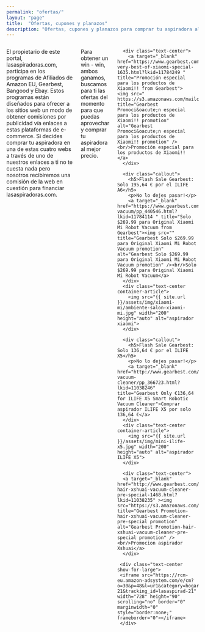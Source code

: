 ```yaml
---
permalink: "ofertas/"
layout: "page"
title:  "Ofertas, cupones y planazos"
description: "Ofertas, cupones y planazos para comprar tu aspiradora al mejor precio"
---
```

<main>
  <body>
    <div class="row intro">
      <div class="small-12 columns">
      <p class="lead">
        El propietario de este portal, lasaspiradoras.com, participa en los programas de Afiliados de Amazon EU, Gearbest, Bangood y Ebay. Estos programas están diseñados para ofrecer a los sitios web un modo de obtener comisiones por publicidad vía enlaces a estas plataformas de e-commerce. Si decides comprar tu aspiradora en una de estas cuatro webs a través de uno de nuestros enlaces a ti no te cuesta nada pero nosotros recibiremos una comisión de la web en cuestión para financiar lasaspiradoras.com.
      </p>
      <p class="lead">
        Para obtener un win - win, ambos ganamos, buscamos para ti las ofertas del momento para que puedas aprovechar y comprar tu aspiradora al mejor precio.
      </p>

      <div class="text-center">
        <a target="_blank" href="https://www.gearbest.com/promotion-very-best-of-xiaomi-special-1635.html?lkid=11784249 " title="Promoción especial para los productos de Xiaomi!! from Gearbest">         <img src=" https://s3.amazonaws.com/mailcache.appinthestore.com/A+Rosalia+linq/%E5%B0%8F%E7%B1%B3%E4%B8%93%E9%A2%98/728x90.jpg" title="Gearbest Promoci&oacute;n especial para los productos de Xiaomi!! promotion" alt="Gearbest Promoci&oacute;n especial para los productos de Xiaomi!! promotion" />         <br/>Promoción especial para los productos de Xiaomi!!        </a>           
      </div>

      <div class="callout">
        <h5>Flash Sale Gearbest: Solo 195,64 € por el ILIFE A6</h5>
        <p>No lo dejes pasar!</p>
        <a target="_blank" href="https://www.gearbest.com/robot-vacuum/pp_440546.html?lkid=11784114 " title="Solo $269.99 para Original Xiaomi Mi Robot Vacuum from Gearbest"><img src="" title="Gearbest Solo $269.99 para Original Xiaomi Mi Robot Vacuum promotion" alt="Gearbest Solo $269.99 para Original Xiaomi Mi Robot Vacuum promotion" /><br/>Solo $269.99 para Original Xiaomi Mi Robot Vacuum</a>
      </div>
      <div class="text-center container-article">
        <img src="{{ site.url }}/assets/img/xiaomi-mi/ambiente-salon-xiaomi-mi.jpg" width="200" height="auto" alt="aspirador xiaomi">
      </div>

      <div class="callout">
        <h5>Flash Sale Gearbest: Solo 136,64 € por el ILIFE X5</h5>
        <p>No lo dejes pasar!</p>
        <a target="_blank" href="http://www.gearbest.com/robotic-vacuum-cleaner/pp_366723.html?lkid=11038246" title="Gearbest Only €136,64 for ILIFE X5 Smart Robotic Vacuum Cleaner">Comprar aspirador ILIFE X5 por solo 136,64 €</a>
      </div>
      <div class="text-center container-article">
        <img src="{{ site.url }}/assets/img/mini-ilife-x5.jpg" width="200" height="auto" alt="aspirador ILIFE X5">
      </div>

      <div class="text-center">
      <a target="_blank" href="http://www.gearbest.com/promotion-hair-xshuai-vacuum-cleaner-pre-special-1468.html?lkid=11038235" ><img src="https://s3.amazonaws.com/mailcache.appinthestore.com/xiaoshuai/200.200.jpg" title="Gearbest Promotion-hair-xshuai-vacuum-cleaner-pre-special promotion" alt="Gearbest Promotion-hair-xshuai-vacuum-cleaner-pre-special promotion" /><br/>Promocion aspirador Xshuai</a>
      </div>

     <div class="text-center show-for-large">
     <iframe src="https://rcm-eu.amazon-adsystem.com/e/cm?o=30&p=48&l=ur1&category=hogar&banner=02EHMJ8M1XQ7RDH9GQ02&f=ifr&linkID=aeee99b18e8c9de4f6888daf5315e0b5&t=lasaspirad-21&tracking_id=lasaspirad-21" width="728" height="90" scrolling="no" border="0" marginwidth="0" style="border:none;" frameborder="0"></iframe>
     </div>
